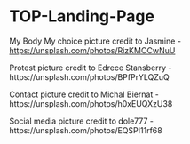 # TOP-Landing-Page

My Body My choice picture credit to Jasmine - https://unsplash.com/photos/RizKMOCwNuU
<p>Protest picture credit to Edrece Stansberry - https://unsplash.com/photos/BPfPrYLQZuQ</p>
<p>Contact picture credit to Michal Biernat - https://unsplash.com/photos/h0xEUQXzU38</p>
<p>Social media picture credit to dole777 - https://unsplash.com/photos/EQSPI11rf68</p>
